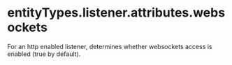 # entityTypes.listener.attributes.websockets

For an http enabled listener, determines whether websockets access is enabled (true by default).

